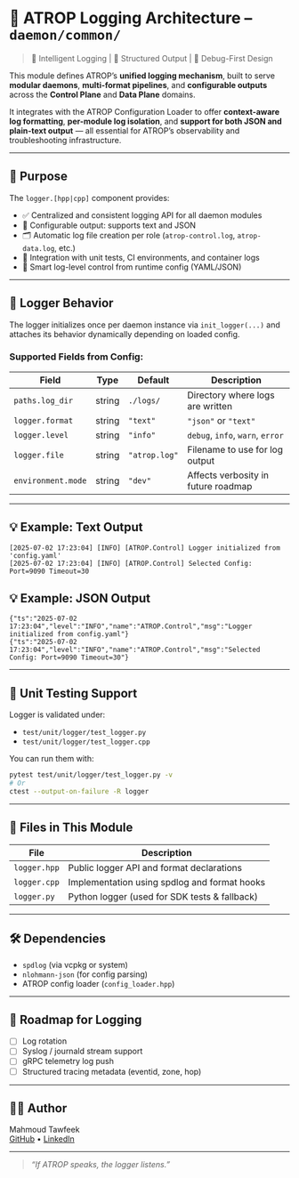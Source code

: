 # 🧾 ATROP Logging Architecture – `daemon/common/`

> 🧠 Intelligent Logging | 📂 Structured Output | 🐞 Debug-First Design

This module defines ATROP’s **unified logging mechanism**, built to serve **modular daemons**, **multi-format pipelines**, and **configurable outputs** across the **Control Plane** and **Data Plane** domains.

It integrates with the ATROP Configuration Loader to offer **context-aware log formatting**, **per-module log isolation**, and **support for both JSON and plain-text output** — all essential for ATROP’s observability and troubleshooting infrastructure.

---

## 🔧 Purpose

The `logger.[hpp|cpp]` component provides:

- ✅ Centralized and consistent logging API for all daemon modules
- 🧩 Configurable output: supports text and JSON
- 🗂 Automatic log file creation per role (`atrop-control.log`, `atrop-data.log`, etc.)
- 🧪 Integration with unit tests, CI environments, and container logs
- 🧠 Smart log-level control from runtime config (YAML/JSON)

---

## 🧬 Logger Behavior

The logger initializes once per daemon instance via `init_logger(...)` and attaches its behavior dynamically depending on loaded config.

### Supported Fields from Config:

| Field              | Type    | Default          | Description                          |
|--------------------|---------|------------------|--------------------------------------|
| `paths.log_dir`    | string  | `./logs/`        | Directory where logs are written     |
| `logger.format`    | string  | `"text"`         | `"json"` or `"text"`                 |
| `logger.level`     | string  | `"info"`         | `debug`, `info`, `warn`, `error`     |
| `logger.file`      | string  | `"atrop.log"`    | Filename to use for log output       |
| `environment.mode` | string  | `"dev"`          | Affects verbosity in future roadmap  |

---

## 💡 Example: Text Output

```
[2025-07-02 17:23:04] [INFO] [ATROP.Control] Logger initialized from 'config.yaml'
[2025-07-02 17:23:04] [INFO] [ATROP.Control] Selected Config: Port=9090 Timeout=30
```

## 💡 Example: JSON Output

```
{"ts":"2025-07-02 17:23:04","level":"INFO","name":"ATROP.Control","msg":"Logger initialized from config.yaml"}
{"ts":"2025-07-02 17:23:04","level":"INFO","name":"ATROP.Control","msg":"Selected Config: Port=9090 Timeout=30"}
```

---

## 🧪 Unit Testing Support

Logger is validated under:

- `test/unit/logger/test_logger.py`
- `test/unit/logger/test_logger.cpp`

You can run them with:

```bash
pytest test/unit/logger/test_logger.py -v
# Or
ctest --output-on-failure -R logger
```

---

## 📁 Files in This Module

| File             | Description                                      |
|------------------|--------------------------------------------------|
| `logger.hpp`     | Public logger API and format declarations        |
| `logger.cpp`     | Implementation using spdlog and format hooks     |
| `logger.py`      | Python logger (used for SDK tests & fallback)    |

---

## 🛠 Dependencies

- `spdlog` (via vcpkg or system)
- `nlohmann-json` (for config parsing)
- ATROP config loader (`config_loader.hpp`)

---

## 🧬 Roadmap for Logging

- [ ] Log rotation
- [ ] Syslog / journald stream support
- [ ] gRPC telemetry log push
- [ ] Structured tracing metadata (eventid, zone, hop)

---

## 🧑‍💻 Author

Mahmoud Tawfeek  
[GitHub](https://github.com/Mahmoudtawfeekie2024) • [LinkedIn](https://www.linkedin.com/in/mahmoud-tawfeek-5a790b363/)

---

> *“If ATROP speaks, the logger listens.”*
